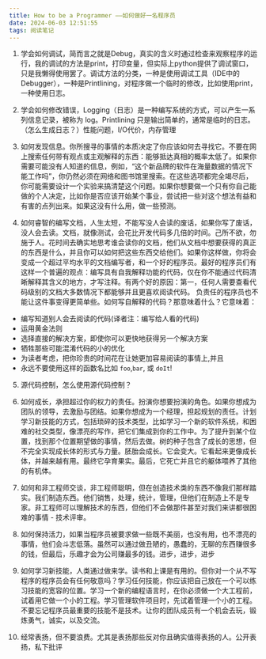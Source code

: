 ```yaml
---
title: How to be a Programmer ——如何做好一名程序员
date: 2024-06-03 12:51:55
tags: 阅读笔记
---
```



1. 学会如何调试，简而言之就是Debug，真实的含义时通过检查来观察程序的运行，我的调试的方法是print，打印变量，但实际上python提供了调试窗口，只是我懒得使用罢了。调试方法的分类，一种是使用调试工具（IDE中的Debugger），一种是Printlining，对程序做一个临时的修改，比如使用print，一种使用日志。

2. 学会如何修改错误，Logging（日志）是一种编写系统的方式，可以产生一系列信息记录，被称为 log。Printlining 只是输出简单的，通常是临时的日志。（怎么生成日志？）性能问题，I/O代价，内存管理

3. 如何发现信息。你所搜寻的事情的本质决定了你应该如何去寻找它。不要在网上搜索任何带有观点或主观解释的东西：能够抵达真相的概率太低了。如果你需要可能没有人知道的信息，例如，“这个新品牌的软件在海量数据的情况下能工作吗”，你仍然必须在网络和图书馆里搜索。在这些选项都完全竭尽后，你可能需要设计一个实验来搞清楚这个问题。如果你想要做一个只有你自己能做的个人决定，比如你是否应该开始某个事业，尝试把一些对这个想法有益和有害的点列出来。如果这没有什么用，做一些预测。

4. 如何睿智的编写文档，人生太短，不能写没人会读的废话，如果你写了废话，没人会去读。文档，就像测试，会花比开发代码多几倍的时间。己所不欲，勿施于人。花时间去确实地思考谁会读你的文档，他们从文档中想要获得的真正的东西是什么，并且你可以如何把这些东西交给他们。如果你这样做，你将会变成一个超过平均水平的文档编写者，和一个好的程序员。最好的程序员们有这样一个普遍的观点：编写具有自我解释功能的代码，仅在你不能通过代码清晰解释其含义的地方，才写注释。有两个好的原因：第一，任何人需要查看代码级别的文档大多数情况下都能够并且更喜欢阅读代码。
负责任的程序员也不能让这件事变得更简单些。如何写自解释的代码？那意味着什么？它意味着：

- 编写知道别人会去阅读的代码(译者注：编写给人看的代码)
- 运用黄金法则
- 选择直接的解决方案，即使你可以更快地获得另一个解决方案
- 牺牲那些可能混淆代码的小的优化
- 为读者考虑，把你珍贵的时间花在让她更加容易阅读的事情上,并且
- 永远不要使用这样的函数名比如 `foo`,`bar`, 或 `doIt`!

5. 源代码控制，怎么使用源代码控制？

6. 如何成长，承担超过你的权力的责任。扮演你想要扮演的角色。如果你想成为团队的领导，去激励与团结。如果你想成为一个经理，担起规划的责任。计划学习新技能的方式，包括琐碎的技术类型，比如学习一个新的软件系统，和困难的社交类型，像漂亮的写作，把它们集成到你的工作中。为了提升到某个位置，找到那个位置期望做的事情，然后去做。树的种子包含了成长的思想，但不完全实现成长体的形式与力量。胚胎会成长。它会变大。它看起来更像成长体，并越来越有用。最终它孕育果实。最后，它死亡并且它的躯体喂养了其他的有机体。

7. 如何和非工程师交谈，非工程师聪明，但在创造技术类的东西不像我们那样踏实。我们制造东西。他们销售，处理，统计，管理，但他们在制造上不是专家。非工程师可以理解技术的东西，但他们不会做那件甚至对我们来讲都很困难的事情 - 技术评审。

8. 如何保持活力，如果当程序员被要求做一些既不美丽，也没有用，也不漂亮的事情，他们会斗志低落。虽然可以通过做丑陋的，愚蠢的，无聊的东西赚很多的钱，但最后，乐趣才会为公司赚最多的钱。进步，进步，进步

9. 如何学习新技能，人类通过做来学。读书和上课是有用的。但你对一个从不写程序的程序员会有任何敬意吗？学习任何技能，你应该把自己放在一个可以练习技能的宽容的位置。学习一个新的编程语言时，在你必须做一个大工程前，试着用它做一个小的工程。学习管理软件项目时，先试着管理一个小的工程。不要忘记程序员最重要的技能不是技术。让你的团队成员有一个机会去玩，锻炼勇气，诚实，以及交流。

10. 经常表扬，但不要浪费。尤其是表扬那些反对你且确实值得表扬的人。公开表扬，私下批评